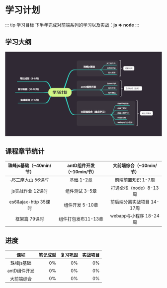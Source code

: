 # 学习计划

::: tip 学习目标
   下半年完成对前端系列的学习以及实战：<strong>js => node</strong> 
:::

## 学习大纲
![plan](./image/plan.png)


## 课程章节统计

| 珠峰js基础（~40min/节）    | antD组件开发（~10min/节） | 大前端综合（~10min/节）   |
| :----------:               | :----------:               | :-----------:             |
| JS三座大山 56课时           | 基础 1-2章                  | 前端前置知识 1-7周         |
| js实战作业 12课时           | 组件测试 3-5章              | 打通全栈（node）8-13周      |
| es6&ajax-http 35课时       | 组件开发 5-10章              | 前后端分离实战项目  14-17周 |
| 框架篇 79课时               | 组件打包发布11-13章          | webapp与小程序  18-24周    |


## 进度

| 课程            |  笔记成型  |    复习巩固 |    实战项目 |
| :-------------: |----------:| ----------:| -----------:|
| 珠峰js基础       |0%         |0%          |0%           |
| antD组件开发     |0%         |0%          |0%           |
| 大前端综合       |0%         |0%          |0%           |
